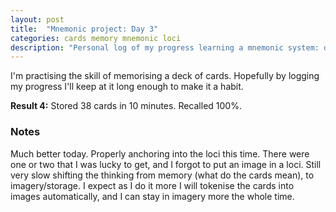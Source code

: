```yaml
---
layout: post
title:  "Mnemonic project: Day 3"
categories: cards memory mnemonic loci
description: "Personal log of my progress learning a mnemonic system: day 3."
---
```


I'm practising the skill of memorising a deck of cards. Hopefully by logging my progress I'll keep at it long enough to make it a habit.

**Result 4:** Stored 38 cards in 10 minutes. Recalled 100%. 

<!--excerpt-->

### Notes

Much better today. Properly anchoring into the loci this time. There were one or two that I was lucky to get, and I forgot to put an image in a loci. Still very slow shifting the thinking from memory (what do the cards mean), to imagery/storage. I expect as I do it more I will tokenise the cards into images automatically, and I can stay in imagery more the whole time.